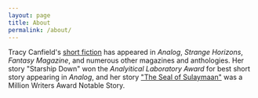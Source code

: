 ```yaml
---
layout: page
title: About
permalink: /about/
---
```


Tracy Canfield's [short fiction](/fiction/) has appeared in <em>Analog</em>, 
<em>Strange Horizons</em>, <em>Fantasy Magazine</em>, and numerous other 
magazines and anthologies.  Her story "Starship Down" won the *Analyitical
Laboratory Award* for best short story appearing in *Analog*, and her story
["The Seal of Sulaymaan"](http://www.fantasy-magazine.com/fiction/the-seal-of-sulaymaan/) was a Million Writers Award Notable Story.

